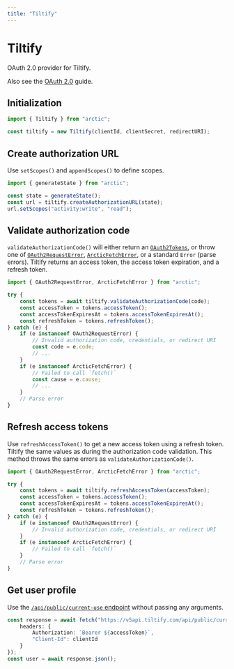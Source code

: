 ```yaml
---
title: "Tiltify"
---
```


# Tiltify

OAuth 2.0 provider for Tiltify.

Also see the [OAuth 2.0](/guides/oauth2) guide.

## Initialization

```ts
import { Tiltify } from "arctic";

const tiltify = new Tiltify(clientId, clientSecret, redirectURI);
```

## Create authorization URL

Use `setScopes()` and `appendScopes()` to define scopes.

```ts
import { generateState } from "arctic";

const state = generateState();
const url = tiltify.createAuthorizationURL(state);
url.setScopes("activity:write", "read");
```

## Validate authorization code

`validateAuthorizationCode()` will either return an [`OAuth2Tokens`](/reference/OAuth2Tokens), or throw one of [`OAuth2RequestError`](/reference/OAuth2RequestError), [`ArcticFetchError`](/reference/ArcticFetchError), or a standard `Error` (parse errors). Tiltify returns an access token, the access token expiration, and a refresh token.

```ts
import { OAuth2RequestError, ArcticFetchError } from "arctic";

try {
	const tokens = await tiltify.validateAuthorizationCode(code);
	const accessToken = tokens.accessToken();
	const accessTokenExpiresAt = tokens.accessTokenExpiresAt();
	const refreshToken = tokens.refreshToken();
} catch (e) {
	if (e instanceof OAuth2RequestError) {
		// Invalid authorization code, credentials, or redirect URI
		const code = e.code;
		// ...
	}
	if (e instanceof ArcticFetchError) {
		// Failed to call `fetch()`
		const cause = e.cause;
		// ...
	}
	// Parse error
}
```

## Refresh access tokens

Use `refreshAccessToken()` to get a new access token using a refresh token. Tiltify the same values as during the authorization code validation. This method throws the same errors as `validateAuthorizationCode()`.

```ts
import { OAuth2RequestError, ArcticFetchError } from "arctic";

try {
	const tokens = await tiltify.refreshAccessToken(accessToken);
	const accessToken = tokens.accessToken();
	const accessTokenExpiresAt = tokens.accessTokenExpiresAt();
	const refreshToken = tokens.refreshToken();
} catch (e) {
	if (e instanceof OAuth2RequestError) {
		// Invalid authorization code, credentials, or redirect URI
	}
	if (e instanceof ArcticFetchError) {
		// Failed to call `fetch()`
	}
	// Parse error
}
```

## Get user profile

Use the [`/api/public/current-use` endpoint](https://developers.tiltify.com/api-reference/public#tag/user/operation/V5ApiWeb.Public.UserController.current_user) without passing any arguments.

```ts
const response = await fetch("https://v5api.tiltify.com/api/public/current-user", {
	headers: {
		Authorization: `Bearer ${accessToken}`,
		"Client-Id": clientId
	}
});
const user = await response.json();
```
